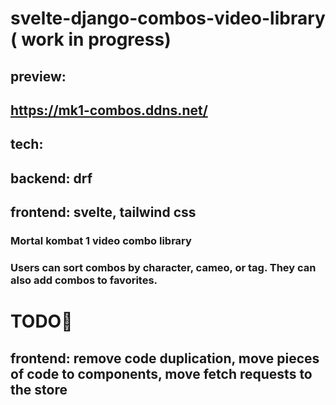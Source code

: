 # svelte-django-combos-video-library ( work in progress)

## preview:

## https://mk1-combos.ddns.net/

## tech:

## backend: drf

## frontend: svelte, tailwind css

### Mortal kombat 1 video combo library

### Users can sort combos by character, cameo, or tag. They can also add combos to favorites.

# TODO🧮

## frontend: remove code duplication, move pieces of code to components, move fetch requests to the store
